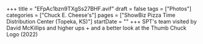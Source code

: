 +++
title = "EFpAc1bzn9TXgSs27BHF.avif"
draft = false
tags = ["Photos"]
categories = ["Chuck E. Cheese's"]
pages = ["ShowBiz Pizza Time Distribution Center (Topeka, KS)"]
startDate = ""
+++
SPT's team visited by David McKillips and higher ups + and a better look at the Thumb Chuck Logo (2022)
